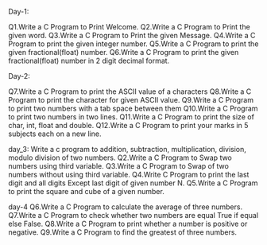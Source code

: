 
Day-1:

Q1.Write a C Program to Print Welcome.
Q2.Write a C Program to Print the given word.
Q3.Write a C Program to Print the given Message.
Q4.Write a C Program to print the given integer number.
Q5.Write a C Program to print the given fractional(float) number.
Q6.Write a C Program to print the given fractional(float) number in 2 digit decimal format.
     

Day-2:

Q7.Write a C Program to print the ASCII value of a characters 
Q8.Write a C Program to print the character for given ASCII value.
Q9.Write a C Program to print two numbers with a tab space between them
Q10.Write a C Program to print two numbers in two lines.
Q11.Write a C Program to print the size of char, int, float and double.
Q12.Write a C Program to print your marks in 5 subjects each on a new line.   



day_3:
 Write a c program to addition, subtraction, multiplication, division, modulo division of two numbers.
Q2.Write a C Program to Swap two numbers using third variable.
Q3.Write a C Program to Swap of two numbers without using third variable.
Q4.Write C Program to print the last digit and all digits Except last digit of given number N.
Q5.Write a C Program to print the square and cube of a given number.


day-4
 Q6.Write a C Program to calculate the average of three numbers.
Q7.Write a C Program to check whether two numbers are equal True if equal else False.
Q8.Write a C Program to print whether a number is positive or negative.
Q9.Write a C Program to find the greatest of three numbers.